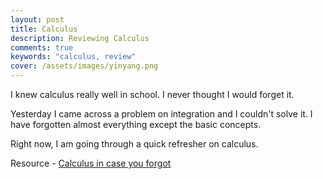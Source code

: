 ```yaml
---
layout: post
title: Calculus
description: Reviewing Calculus
comments: true
keywords: "calculus, review"
cover: /assets/images/yinyang.png
---
```


I knew calculus really well in school. I never thought I would forget it.

Yesterday I came across a problem on integration and I couldn't solve it.
I have forgotten almost everything except the basic concepts.

Right now, I am going through a quick refresher on calculus.

Resource - [Calculus in case you forgot](https://www.uwgb.edu/dutchs/MATHALGO/calculus_in_case_you_forgot.htm)
